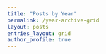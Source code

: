 ```yaml
---
title: "Posts by Year"
permalink: /year-archive-grid
layout: posts
entries_layout: grid
author_profile: true
---
```

